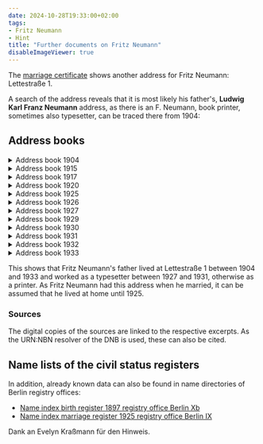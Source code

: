 ```yaml
---
date: 2024-10-28T19:33:00+02:00
tags:
- Fritz Neumann
- Hint
title: "Further documents on Fritz Neumann"
disableImageViewer: true
---
```


The [marriage certificate](/post/fritz-neumann-civil-registry/) shows another address for Fritz Neumann: Lettestraße 1.

A search of the address reveals that it is most likely his father's, **Ludwig Karl Franz Neumann** address, as there is an F. Neumann, book printer, sometimes also typesetter, can be traced there from 1904:

## Address books

<details>
<summary>Address book 1904</summary>
{{< figure src="Address book 1904.png" width="400px" link="https://nbn-resolving.org/urn:nbn:de:kobv:109-1-1253273/fragment/page=2912" caption="Address book 1904" class="center" >}}
(Der Kopf der Spalte befindet sich vor dem  Umbruch)
</details>

<details>
<summary>Address book 1915</summary>
{{< figure src="Address book 1915.png" width="400px" link="https://nbn-resolving.org/urn:nbn:de:kobv:109-1-2958907/fragment/page=4524" caption="Address book 1915" class="center" >}}
</details>

<details>
<summary>Address book 1917</summary>
{{< figure src="Address book 1917.png" width="400px" link="https://nbn-resolving.org/urn:nbn:de:kobv:109-1-3099030/fragment/page=4326" caption="Address book 1917" class="center" >}}
</details>

<details>
<summary>Address book 1920</summary>
{{< figure src="Address book 1920.png" width="400px" link="https://nbn-resolving.org/urn:nbn:de:kobv:109-1-3294742/fragment/page=3951" caption="Address book 1920" class="center" >}}
</details>

<details>
<summary>Address book 1925</summary>
{{< figure src="Address book 1925.png" width="400px" link="https://nbn-resolving.org/urn:nbn:de:kobv:109-1-3569947/fragment/page=5303" caption="Address book 1925" class="center" >}}
</details>

<details>
<summary>Address book 1926</summary>
{{< figure src="Address book 1926.png" width="400px" link="https://nbn-resolving.org/urn:nbn:de:kobv:109-1-3642571/fragment/page=5493" caption="Address book 1926" class="center" >}}
</details>

<details>
<summary>Address book 1927</summary>
{{< figure src="Address book 1927.png" width="400px" link="https://nbn-resolving.org/urn:nbn:de:kobv:109-1-3717875/fragment/page=5647" caption="Address book 1927 - Als Schriftsetzer" class="center" >}}
</details>

<details>
<summary>Address book 1929</summary>
{{< figure src="Address book 1929.png" width="400px" link="https://nbn-resolving.org/urn:nbn:de:kobv:109-1-3874240/fragment/page=5973" caption="Address book 1929" class="center" >}}
</details>

<details>
<summary>Address book 1930</summary>
{{< figure src="Address book 1930.png" width="400px" link="https://nbn-resolving.org/urn:nbn:de:kobv:109-1-3955025/fragment/page=5765" caption="Address book 1930 " class="center" >}}
</details>

<details>
<summary>Address book 1931</summary>
{{< figure src="Address book 1931.png" width="400px" link="https://nbn-resolving.org/urn:nbn:de:kobv:109-1-4034689/fragment/page=5435" caption="Address book 1931 - Wieder als Buchdrucker" class="center" >}}
</details>

<details>
<summary>Address book 1932</summary>
{{< figure src="Address book 1932.png" width="400px" link="https://nbn-resolving.org/urn:nbn:de:kobv:109-1-4111925/fragment/page=5274" caption="Address book 1932" class="center" >}}
</details>

<details>
<summary>Address book 1933</summary>
{{< figure src="Address book 1933.png" width="400px" link="https://nbn-resolving.org/urn:nbn:de:kobv:109-1-4187665/fragment/page=4525" caption="Address book 1933" class="center" >}}
</details>


This shows that Fritz Neumann's father lived at Lettestraße 1 between 1904 and 1933 and worked as a typesetter between 1927 and 1931, otherwise as a printer.
As Fritz Neumann had this address when he married, it can be assumed that he lived at home until 1925.

### Sources

The digital copies of the sources are linked to the respective excerpts. As the URN:NBN resolver of the DNB is used, these can also be cited.

## Name lists of the civil status registers

In addition, already known data can also be found in name directories of Berlin registry offices:

* [Name index birth register 1897 registry office Berlin Xb](http://www.content.landesarchiv-berlin.de/labsa/pdf/P_Rep_221_0605.pdf#page=167)
* [Name index marriage register 1925 registry office Berlin IX](http://www.content.landesarchiv-berlin.de/labsa/pdf/P_Rep_806_0658.pdf#page=33)

Dank an Evelyn Kraßmann für den Hinweis.
